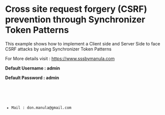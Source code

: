 # Cross site request forgery (CSRF) prevention through Synchronizer Token Patterns
<p> This example shows how to implement a Client side and Server Side to face CSRF attacks by using Synchronizer Token Patterns  </p>

<p> For More details visit : <a href="https://sssbymanula.blogspot.com/2018/05/cross-site-request-forgery-csrf.html" target="_blank"> https://www.sssbymanula.com </a></p>

<p> <b> Default Username : admin  </b>  </p>
<p> <b> Default Password : admin  </b>  </p>

<code>
  <ul>
       <li>Mail : don.manula@gmail.com </li>
  </ul>
</code>
